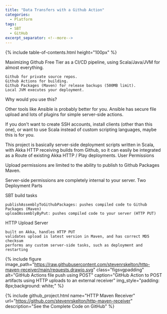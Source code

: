 ```yaml
---
title: "Data Transfers with a Github Action"
categories:
  - Platform
tags:
  - SBT
  - GitHub
excerpt_separator: <!--more-->
---
```


{% include table-of-contents.html height="100px" %}

Maximizing Github Free Tier as a CI/CD pipeline, using Scala/Java/JVM for almost everything.

    Github for private source repos.
    Github Actions for building.
    Github Packages (Maven) for release backups (500MB limit).
    Local JVM executes your deployment.

Why would you use this?

Other tools like Ansible is probably better for you. Ansible has secure file upload and lots of plugins for simple server-side actions.

If you don't want to create SSH accounts, install clients (other than this one), or want to use Scala instead of custom scripting languages, maybe this is for you.

This project is basically server-side deployment scripts written in Scala, with Akka HTTP receiving builds from Github, so it can easily be integrated as a Route of existing Akka HTTP / Play deployments.
User Permissions

Upload permissions are limited to the ability to publish to Github Packages Maven.

Server-side permissions are completely internal to your server.
Two Deployment Parts

SBT build tasks

    publishAssemblyToGithubPackages: pushes compiled code to Github Packages (Maven)
    uploadAssemblyByPut: pushes compiled code to your server (HTTP PUT)

HTTP Upload Server

    built on Akka, handles HTTP PUT
    validates upload is latest version in Maven, and has correct MD5 checksum
    performs any custom server-side tasks, such as deployment and restarting

{%
include figure image_path="https://raw.githubusercontent.com/stevenrskelton/http-maven-receiver/main/requests.drawio.svg" class="figsvgpadding"
alt="GitHub Actions file push using POST"
caption="GitHub Action to POST artifacts using HTTP uploads to an external receiver"
img_style="padding: 8px;background: white;"
%}



{%
include github_project.html
name="HTTP Maven Receiver"
url="https://github.com/stevenrskelton/http-maven-receiver"
description="See the Complete Code on GitHub"
%}
